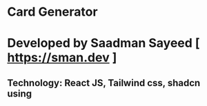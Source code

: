 # Card Generator
# Developed by Saadman Sayeed [ https://sman.dev ]

## Technology: React JS, Tailwind css, shadcn using
